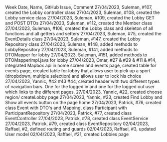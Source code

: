 Week Date, Name, GitHub Issue, Comment
27/04/2023, Suleman, #107, created the Lobby controller class
27/04/2023, Suleman, #108, created the Lobby service class
27/04/2023, Suleman, #109, created the Lobby GET and POST DTOs
27/04/2023, Suleman, #112, created the Member class
27/04/2023, Suleman, #106, created the Lobby class and skeleton of all functions and all getters and setters
27/04/2023, Suleman, #75, created the EventDetails class
27/04/2023, Suleman, #147, created the Lobby Repository class
27/04/2023, Suleman, #148, added methods to LobbyRepository
27/04/2023, Suleman, #141, added methods to DTOMapper for lobby
27/04/2023, Suleman, #151, added methods to DTOMapperImpl.java for lobby
27/04/2023, Omar, #27 & #29 & #11 & #14, integrated Mapbox api in home screen and events page, created table for events page, created table for lobby that allows user to pick up a sport (dropbdown, multiple selection) and allows user to lock his choice
27/04/2023, Yannic, #42 #43 #44, created header with two different types of navigation bars. One for the logged in and one for the logged out user which links to the different pages.
27/04/2023, Yannic, #22, created choose region/ createLobby page
27/04/2023, Yannic, #23, created Find Lobby and Show all events button on the page home
27/04/2023, Patrick, #76, created class Event with DTO's and Mapping, class Participant with ParticipantRepository
27/04/2023, Patrick, #77, created class EventController
27/04/2023, Patrick, #78, created class EventService
27/04/2023, Patrick, #79, created class EventRepository
02/04/2023, Raffael, #2, defined routing and guards
02/04/2023, Raffael, #3, updated User model
02/04/2023, Raffael, #21, created Lobbies page
